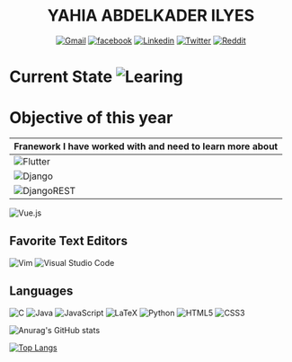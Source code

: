 

<div align="center">
  <h1 align="center">YAHIA ABDELKADER ILYES</h1>
 
  [![Gmail](https://img.shields.io/badge/Gmail-D14836?style=for-the-badge&logo=gmail&logoColor=white)](mailto:ilyesy40@gmail.com)
  [![facebook](https://img.shields.io/badge/My%20Facebook-%231877F2.svg?style=for-the-badge&logo=facebook&logoColor=white)](https://web.facebook.com/aek.ilyes.3/)
  [![Linkedin](https://img.shields.io/badge/My%20LinkedIn-white?style=for-the-badge&logo=linkedin&logoColor=black)](https://www.linkedin.com/in/yahia-ilyes-193457215/)
  [![Twitter](https://img.shields.io/badge/ilyes-white?logo=twitter&style=for-the-badge)](https://twitter.com/yahiailyes1)
  [![Reddit](https://img.shields.io/badge/Reddit-FF4500?style=for-the-badge&logo=reddit&logoColor=white)](https://www.reddit.com/user/ilyes_14)
    
  
</div>

# Current State ![Learing](https://img.shields.io/badge/Learning-%2302569B.svg?style=for-the-badge&logo=Leanpub&logoColor=white)

# Objective of this year


  | Franework I have worked with and need to learn more about |
  |:--|
  ![Flutter](https://img.shields.io/badge/Flutter-%2302569B.svg?style=for-the-badge&logo=Flutter&logoColor=white)|
  |![Django](https://img.shields.io/badge/django-%23092E20.svg?style=for-the-badge&logo=django&logoColor=white)|
  |![DjangoREST](https://img.shields.io/badge/DJANGO-REST-ff1709?style=for-the-badge&logo=django&logoColor=white&color=ff1709&labelColor=gray)
  ![Vue.js](https://img.shields.io/badge/vuejs-%2335495e.svg?style=for-the-badge&logo=vuedotjs&logoColor=%234FC08D)

## Favorite Text Editors
![Vim](https://img.shields.io/badge/VIM-%2311AB00.svg?style=for-the-badge&logo=vim&logoColor=white)
![Visual Studio Code](https://img.shields.io/badge/Visual%20Studio%20Code-0078d7.svg?style=for-the-badge&logo=visual-studio-code&logoColor=white)

## Languages 
![C](https://img.shields.io/badge/c-%2300599C.svg?style=for-the-badge&logo=c&logoColor=white)
![Java](https://img.shields.io/badge/java-%23ED8B00.svg?style=for-the-badge&logo=java&logoColor=white)
![JavaScript](https://img.shields.io/badge/javascript-%23323330.svg?style=for-the-badge&logo=javascript&logoColor=%23F7DF1E)
![LaTeX](https://img.shields.io/badge/latex-%23008080.svg?style=for-the-badge&logo=latex&logoColor=white)
![Python](https://img.shields.io/badge/python-3670A0?style=for-the-badge&logo=python&logoColor=ffdd54)
![HTML5](https://img.shields.io/badge/html5-%23E34F26.svg?style=for-the-badge&logo=html5&logoColor=white)
![CSS3](https://img.shields.io/badge/css3-%231572B6.svg?style=for-the-badge&logo=css3&logoColor=white)





<!-- ## Jobs  
![Behance](https://img.shields.io/badge/Behance-1769ff?style=for-the-badge&logo=behance&logoColor=white)
![Freelancer](https://img.shields.io/badge/Freelancer-29B2FE?style=for-the-badge&logo=Freelancer&logoColor=white)
![HackerRank](https://img.shields.io/badge/-Hackerrank-2EC866?style=for-the-badge&logo=HackerRank&logoColor=white)
![Indeed](https://img.shields.io/badge/indeed-003A9B?style=for-the-badge&logo=indeed&logoColor=white)
![Upwork](https://img.shields.io/badge/UpWork-6FDA44?style=for-the-badge&logo=Upwork&logoColor=white)
![AngelList](https://img.shields.io/badge/AngelList-%23D4D4D4.svg?style=for-the-badge&logo=AngelList&logoColor=black)
![HackerEarth](https://img.shields.io/badge/HackerEarth-%232C3454.svg?style=for-the-badge&logo=HackerEarth&logoColor=Blue)

-->
![Anurag's GitHub stats](https://github-readme-stats.vercel.app/api?username=ilyes-d&show_icons=true&theme=merko)

[![Top Langs](https://github-readme-stats.vercel.app/api/top-langs/?username=ilyes-d&layout=compact&show_icons=true&theme=merko)](https://github.com/anuraghazra/github-readme-stats)
